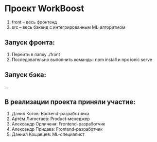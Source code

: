# Проект WorkBoost
1. front – весь фронтенд
2. src – весь бэкенд c интегрированным ML-алгоритмом

## Запуск фронта:
1. Перейти в папку ./front
2. Последовательно выполнить команды: npm install и npx ionic serve

## Запуск бэка:
...

## В реализации проекта приняли участие:
1. Данил Котов: Backend-разработчика
2. Артём Лигостаев: Product-менеджер
3. Александр Орличеня: Frontend-разработчик
4. Александр Придава: Frontend-разработчик
5. Даниил Кощавцев: ML-специалист